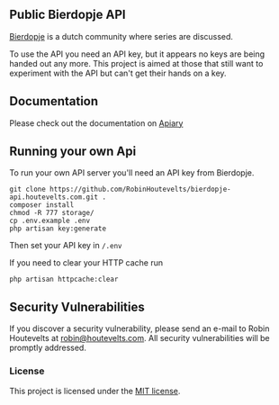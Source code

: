 ## Public Bierdopje API

[Bierdopje](http://www.bierdopje.com) is a dutch community where series are discussed.

To use the API you need an API key, but it appears no keys are being handed out any more.
This project is aimed at those that still want to experiment with the API but can't get their hands on a key.

## Documentation

Please check out the documentation on [Apiary](http://docs.bierdopje1.apiary.io/)

## Running your own Api

To run your own API server you'll need an API key from Bierdopje.

    git clone https://github.com/RobinHoutevelts/bierdopje-api.houtevelts.com.git .
    composer install
    chmod -R 777 storage/
    cp .env.example .env
    php artisan key:generate

Then set your API key in `/.env`

If you need to clear your HTTP cache run

    php artisan httpcache:clear

## Security Vulnerabilities

If you discover a security vulnerability, please send an e-mail to Robin Houtevelts at robin@houtevelts.com. All security vulnerabilities will be promptly addressed.

### License

This project is licensed under the [MIT license](http://opensource.org/licenses/MIT).
